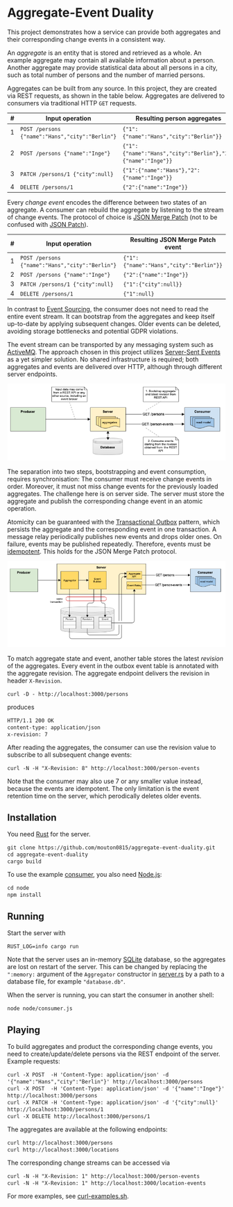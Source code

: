 # Aggregate-Event Duality

This project demonstrates how a service can provide both aggregates and their corresponding change events
in a consistent way.

An _aggregate_ is an entity that is stored and retrieved as a whole.
An example aggregate may contain all available information about a person.
Another aggregate may provide statistical data about all persons in a city, such as total number of persons
and the number of married persons.

Aggregates can be built from any source. In this project, they are created via REST requests, as shown in the table below.
Aggregates are delivered to consumers via traditional HTTP ``GET`` requests.

| #   | Input operation                                   | Resulting person aggregates                                   |
|-----|---------------------------------------------------|---------------------------------------------------------------|
| 1   | ``POST /persons {"name":"Hans","city":"Berlin"}`` | ``{"1":{"name":"Hans","city":"Berlin"}}``                     |
| 2   | ``POST /persons {"name":"Inge"}``                 | ``{"1":{"name":"Hans","city":"Berlin"},"2":{"name":"Inge"}}`` |
| 3   | ``PATCH /persons/1 {"city":null}``                | ``{"1":{"name":"Hans"},"2":{"name":"Inge"}}``                 |
| 4   | ``DELETE /persons/1``                             | ``{"2":{"name":"Inge"}}``                                     |

Every _change event_ encodes the difference between two states of an aggregate.
A consumer can rebuild the aggregate by listening to the stream of change events.
The protocol of choice is [JSON Merge Patch](https://www.rfc-editor.org/rfc/rfc7386)
(not to be confused with [JSON Patch](https://jsonpatch.com)).

| #   | Input operation                                   | Resulting JSON Merge Patch event           |
|-----|---------------------------------------------------|--------------------------------------------|
| 1   | ``POST /persons {"name":"Hans","city":"Berlin"}`` | ``{"1":{"name":"Hans","city":"Berlin"}}``  |
| 2   | ``POST /persons {"name":"Inge"}``                 | ``{"2":{"name":"Inge"}}``                  |
| 3   | ``PATCH /persons/1 {"city":null}``                | ``{"1":{"city":null}}``                    |
| 4   | ``DELETE /persons/1``                             | ``{"1":null}``                             |

In contrast to [Event Sourcing](https://martinfowler.com/eaaDev/EventSourcing.html),
the consumer does not need to read the entire event stream.
It can bootstrap from the aggregates and keep itself up-to-date by applying subsequent changes.
Older events can be deleted, avoiding storage bottlenecks and potential GDPR violations.

The event stream can be transported by any messaging system such as [ActiveMQ](https://activemq.apache.org).
The approach chosen in this project utilizes [Server-Sent Events](https://developer.mozilla.org/en-US/docs/Web/API/Server-sent_events)
as a yet simpler solution. No shared infrastructure is required; both aggregates and events are delivered over HTTP,
although through different server endpoints.

![Aggregate-and-Event Server with two endpoints](architecture.png)
 
The separation into two steps, bootstrapping and event consumption, requires synchronisation:
The consumer must receive change events in order. Moreover, it must not miss change events for the previously
loaded aggregates. The challenge here is on server side. The server must store the aggregate and publish
the corresponding change event in an atomic operation.

Atomicity can be guaranteed with the [Transactional Outbox](https://microservices.io/patterns/data/transactional-outbox.html)
pattern, which persists the aggregate and the corresponding event in one transaction.
A message relay periodically publishes new events and drops older ones.
On failure, events may be published repeatedly.
Therefore, events must be [idempotent](https://en.wikipedia.org/wiki/Idempotence).
This holds for the JSON Merge Patch protocol.

![Transactional Outbox pattern](outbox-pattern.png)

To match aggregate state and event, another table stores the latest _revision_ of the aggregates.
Every event in the outbox event table is annotated with the aggregate revision.
The aggregate endpoint delivers the revision in header ``X-Revision``.
```shell
curl -D - http://localhost:3000/persons
```
produces
```shell
HTTP/1.1 200 OK
content-type: application/json
x-revision: 7
```
After reading the aggregates, the consumer can use the revision value to subscribe to all subsequent change events:
```shell
curl -N -H "X-Revision: 8" http://localhost:3000/person-events
```
Note that the consumer may also use 7 or any smaller value instead, because the events are idempotent.
The only limitation is the event retention time on the server, which perodically deletes older events.

## Installation
You need [Rust](https://www.rust-lang.org/tools/install) for the server.
```shell
git clone https://github.com/mouton0815/aggregate-event-duality.git
cd aggregate-event-duality
cargo build
```
To use the example [consumer](node/consumer.js), you also need [Node.js](https://nodejs.org/en/):
```shell
cd node
npm install
```

## Running
Start the server with
```shell
RUST_LOG=info cargo run
```
Note that the server uses an in-memory [SQLite](https://www.sqlite.org/index.html) database,
so the aggregates are lost on restart of the server. This can be changed by replacing the ``":memory:``
argument of the ``Aggregator`` constructor in [server.rs](src/bin/server.rs) by a path to a database file,
for example ``"database.db"``.

When the server is running, you can start the consumer in another shell:
```shell
node node/consumer.js
```

## Playing
To build aggregates and product the corresponding change events,
you need to create/update/delete persons via the REST endpoint of the server.
Example requests:
```shell
curl -X POST  -H 'Content-Type: application/json' -d '{"name":"Hans","city":"Berlin"}' http://localhost:3000/persons
curl -X POST  -H 'Content-Type: application/json' -d '{"name":"Inge"}' http://localhost:3000/persons
curl -X PATCH -H 'Content-Type: application/json' -d '{"city":null}' http://localhost:3000/persons/1
curl -X DELETE http://localhost:3000/persons/1
```
The aggregates are available at the following endpoints:
```shell
curl http://localhost:3000/persons
curl http://localhost:3000/locations
```
The corresponding change streams can be accessed via
```shell
curl -N -H "X-Revision: 1" http://localhost:3000/person-events
curl -N -H "X-Revision: 1" http://localhost:3000/location-events
```
For more examples, see [curl-examples.sh](curl-examples.sh).